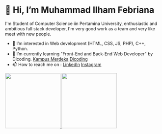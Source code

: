# 👋 Hi, I’m Muhammad Ilham Febriana

I'm Student of Computer Science iin Pertamina University, enthusiastic and ambitious full stack developer, I'm very good work as a team and very like meet with new people.


- 👀 I’m interested in Web development (HTML, CSS, JS, PHP), C++, Python.
- 🌱 I’m currently learning "Front-End and Back-End Web Developer" by Dicoding. [Kampus Merdeka](https://kampusmerdeka.kemdikbud.go.id/) [Dicoding](https://www.dicoding.com/)
- 📫 How to reach me on : [LinkedIn](https://www.linkedin.com/in/muhammad-ilham-febriana-4234a21a4/) [Instagram](https://www.instagram.com/muhilhamfebr_/)


<p align="left">
<a href="https://github.com/Understrike123">
  <img height="180em" src="https://github-readme-stats-eight-theta.vercel.app/api?username=Understrike123&show_icons=true&theme=algolia&include_all_commits=true&count_private=true"/>
  <img height="180em" src="https://github-readme-stats-eight-theta.vercel.app/api/top-langs/?username=Understrike123&layout=compact&langs_count=8&theme=algolia"/>
</a>
</p>
<!---
Understrike123/Understrike123 is a ✨ special ✨ repository because its `README.md` (this file) appears on your GitHub profile.
You can click the Preview link to take a look at your changes.
--->
